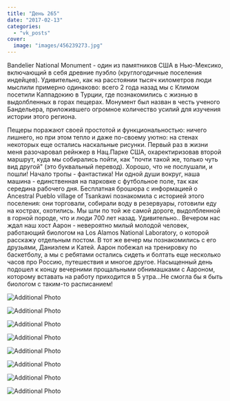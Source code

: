 ```yaml
---
title: "День 265"
date: "2017-02-13"
categories: 
  - "vk_posts"
cover:
  image: "images/456239273.jpg"
---
```


Bandelier National Monument - один из памятников США в Нью-Мексико, включающий в себя древние пуэбло (круглогодичные поселения индейцев). Удивительно, как на расстоянии тысяч километров люди мыслили примерно одинаково: всего 2 года назад мы с Климом посетили Каппадокию в Турции, где познакомились с жизнью в выдолбленных в горах пещерах. Монумент был назван в честь ученого Бандельера, приложившего огромное количество усилий для изучения истории этого региона.

<!--more-->

Пещеры поражают своей простотой и функциональностью: ничего лишнего, но при этом тепло и даже по-своему уютно: на стенах некоторых еще остались наскальные рисунки. Первый раз в жизни меня разочаровал рейнжер в Нац.Парке США, охаректиризовав второй маршрут, куда мы собирались пойти, как "почти такой же, только чуть вид другой" (это буквальный перевод). Хорошо, что не послушали, и пошли! Начало тропы - фантастика! Ни одной души вокруг, наша машина - единственная на парковке с футбольное поле, так как середина рабочего дня. Бесплатная брошюра с информацией о Ancestral Pueblo village of Tsankawi познакомила с историей этого поселения: они торговали, собирали воду в резервуары, готовили еду на кострах, охотились. Мы шли по той же самой дороге, выдолбленной в горной породе, что и люди 700 лет назад. Удивительно.. Вечером нас ждал наш хост Аарон - невероятно милый молодой человек, работающий биологом на Los Alamos National Laboratory, о которой расскажу отдельным постом. В тот же вечер мы познакомились с его друзьями, Даниэлем и Катей. Аарон побежал на тренировку по баскетболу, а мы с ребятами остались сидеть и болтать еще несколько часов про Россию, путешествия и многое другое. Насыщенный день подошел к концу вечерними прощальными обнимашками с Аароном, которому вставать на работу приходится в 5 утра...Не смогла бы я быть биологом с таким-то расписанием!

![Additional Photo](https://vodpop.ru/wp-content/uploads/2023/07/456239274.jpg)

![Additional Photo](https://vodpop.ru/wp-content/uploads/2023/07/456239275.jpg)

![Additional Photo](https://vodpop.ru/wp-content/uploads/2023/07/456239276.jpg)

![Additional Photo](https://vodpop.ru/wp-content/uploads/2023/07/456239277.jpg)

![Additional Photo](https://vodpop.ru/wp-content/uploads/2023/07/456239278.jpg)

![Additional Photo](https://vodpop.ru/wp-content/uploads/2023/07/456239279.jpg)

![Additional Photo](https://vodpop.ru/wp-content/uploads/2023/07/456239280.jpg)

![Additional Photo](https://vodpop.ru/wp-content/uploads/2023/07/456239281.jpg)
